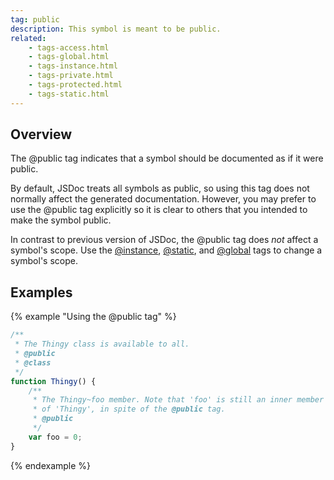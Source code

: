 ```yaml
---
tag: public
description: This symbol is meant to be public.
related:
    - tags-access.html
    - tags-global.html
    - tags-instance.html
    - tags-private.html
    - tags-protected.html
    - tags-static.html
---
```


## Overview

The @public tag indicates that a symbol should be documented as if it were public.

By default, JSDoc treats all symbols as public, so using this tag does not normally affect the
generated documentation. However, you may prefer to use the @public tag explicitly so it is clear to
others that you intended to make the symbol public.

In contrast to previous version of JSDoc, the @public tag does _not_ affect a symbol's scope. Use
the [@instance][instance-tag], [@static][static-tag], and [@global][global-tag] tags to change a
symbol's scope.

[global-tag]: tags-global.html
[instance-tag]: tags-instance.html
[static-tag]: tags-static.html


## Examples

{% example "Using the @public tag" %}

```js
/**
 * The Thingy class is available to all.
 * @public
 * @class
 */
function Thingy() {
    /**
     * The Thingy~foo member. Note that 'foo' is still an inner member
     * of 'Thingy', in spite of the @public tag.
     * @public
     */
    var foo = 0;
}
```
{% endexample %}
